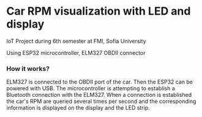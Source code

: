 # Car RPM visualization with LED and display
IoT Project during 6th semester at FMI, Sofia University

Using ESP32 microcontroller, ELM327 OBDII connector

### How it works?
ELM327 is connected to the OBDII port of the car. Then the ESP32 can be powered with USB. The microcontroller is attempting to establish a Bluetooth connection with the ELM327. When a connection is established the car's RPM are queried several times per second and the corresponding information is displayed on the display and the LED strip.
